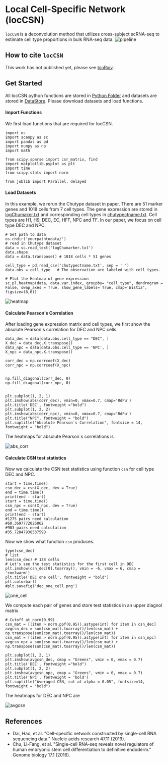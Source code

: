 Local Cell-Specific Network (locCSN)
=============================================

`locCSN` is a deconvolution method that utilizes cross-subject scRNA-seq to estimate cell type proportions in bulk RNA-seq data.
![pipeline](./Figures/Workflow_new.png)

How to cite `locCSN`
-------------------
This work has not published yet, please see [bioRxiv](https://www.biorxiv.org/content/10.1101/2021.02.13.431104v1).

Get Started
-----------------
All locCSN python functions are stored in [Python Folder](https://github.com/xuranw/locCSN/tree/main/Python) and datasets are stored in [DataStore](https://github.com/xuranw/locCSN/tree/main/DataStore). Please download datasets and load functions.


#### Import Functions
We first load functions that are required for locCSN.
```{python, eval = FALSE}
import os
import scanpy as sc
import pandas as pd
import numpy as np
import math

from scipy.sparse import csr_matrix, find
import matplotlib.pyplot as plt
import time
from scipy.stats import norm

from joblib import Parallel, delayed
```

#### Load Datasets
In this example, we rerun the Chutype dataset in paper. There are 51 marker genes and 1018 cells from 7 cell types. The gene expression are stored in [logChumaker.txt](https://github.com/xuranw/locCSN/blob/main/DataStore/Chutype/logChumarker.txt) and corresponding cell types in [chutypectname.txt](https://github.com/xuranw/locCSN/blob/main/DataStore/Chutype/chutypectname.txt). Cell types are H1, H9, DEC, EC, HFF, NPC and TF. In our paper, we focus on cell type DEC and NPC.
```{python, eval = FALSE}
# Set path to data
os.chdir('yourpathtodata/')
# read in Chutype dataset
data = sc.read_text('logChumarker.txt')
data.shape
data = data.transpose() # 1018 cells * 51 genes

cell_type = pd.read_csv('chutypectname.txt', sep = ' ')
data.obs = cell_type   # The observation are labeled with cell types.

# Plot the Heatmap of gene expression
sc.pl.heatmap(data, data.var.index, groupby= "cell_type", dendrogram = False, swap_axes = True, show_gene_labels= True, cmap='Wistia', figsize=(8,6))
```
![heatmap](./Figures/heatmapheat_exprs.png)


#### Calculate Pearson's Correlation
After loading gene expression matrix and cell types, we first show the absolute Pearson's correlation for DEC and NPC cells. 
```{python, eval = FALSE}
data_dec = data[data.obs.cell_type == "DEC", ]
X_dec = data_dec.X.transpose()
data_npc = data[data.obs.cell_type == 'NPC', ]
X_npc = data_npc.X.transpose()

corr_dec = np.corrcoef(X_dec)
corr_npc = np.corrcoef(X_npc)


np.fill_diagonal(corr_dec, 0)
np.fill_diagonal(corr_npc, 0)


plt.subplot(1, 2, 1)
plt.imshow(abs(corr_dec), vmin=0, vmax=0.7, cmap='RdPu')
plt.title('DEC', fontweight ="bold")
plt.subplot(1, 2, 2)
plt.imshow(abs(corr_npc), vmin=0, vmax=0.7, cmap='RdPu')
plt.title("NPC", fontweight = "bold")
plt.suptitle("Absolute Pearson`s Correlation", fontsize = 14, fontweight = "bold")
```
The heatmaps for absolute Pearson`s correlations is 

![abs_corr](./Figures/Abs_cor_2ct.png)


#### Calculate CSN test statistics
Now we calculate the CSN test statistics using function `csn` for cell type DEC and NPC. 
```{python, eval = FALSE}
start = time.time()
csn_dec = csn(X_dec, dev = True)
end = time.time()
print(end - start) 
start = time.time()
csn_npc = csn(X_npc, dev = True)
end = time.time()
print(end - start) 
#1275 pairs need calculation
#60.3697772026062
#903 pairs need calculation
#35.72847938537598
```
Now we show what function `csn` produces.
```{python, eval = FALSE}
type(csn_dec) 
# list
len(csn_dec) # 138 cells
# Let's see the test statistics for the first cell in DEC
plt.imshow(csn_dec[0].toarray(), vmin = -6, vmax = 6, cmap = 'coolwarm')
plt.title('DEC one cell', fontweight = "bold")
plt.colorbar()
#plt.savefig('dec_one_cell.png')

```
![one_cell](./Figures/dec_one_cell.png)

We compute each pair of genes and store test statistics in an upper diagnol matrix.


```{python, eval = FALSE}
# Cutoff at norm(0.99)
csn_mat = [(item > norm.ppf(0.95)).astype(int) for item in csn_dec]
avgcsn_dec = sum(csn_mat).toarray()/len(csn_mat) + np.transpose(sum(csn_mat).toarray()/len(csn_mat))
csn_mat = [(item > norm.ppf(0.95)).astype(int) for item in csn_npc]
avgcsn_npc = sum(csn_mat).toarray()/len(csn_mat) + np.transpose(sum(csn_mat).toarray()/len(csn_mat))

plt.subplot(1, 2, 1)
plt.imshow(avgcsn_dec, cmap = "Greens", vmin = 0, vmax = 0.7)
plt.title('DEC', fontweight ="bold")
plt.subplot(1, 2, 2)
plt.imshow(avgcsn_npc, cmap = "Greens", vmin = 0, vmax = 0.7)
plt.title('NPC', fontweight = 'bold')
plt.suptitle("Averaged CSN, cut at alpha = 0.05", fontsize=14, fontweight = "bold")
```
The heatmaps for DEC and NPC are 

![avgcsn](./Figures/Avg_csn_2ct.png)

## References
* Dai, Hao, et al. "Cell-specific network constructed by single-cell RNA sequencing data." Nucleic acids research 47.11 (2019).
* Chu, Li-Fang, et al. "Single-cell RNA-seq reveals novel regulators of human embryonic stem cell differentiation to definitive endoderm." Genome biology 17.1 (2016).

